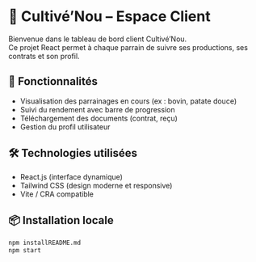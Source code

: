 # 🌱 Cultivé’Nou – Espace Client

Bienvenue dans le tableau de bord client Cultivé’Nou.  
Ce projet React permet à chaque parrain de suivre ses productions, ses contrats et son profil.

## 🚀 Fonctionnalités

- Visualisation des parrainages en cours (ex : bovin, patate douce)
- Suivi du rendement avec barre de progression
- Téléchargement des documents (contrat, reçu)
- Gestion du profil utilisateur

## 🛠️ Technologies utilisées

- React.js (interface dynamique)
- Tailwind CSS (design moderne et responsive)
- Vite / CRA compatible

## 📦 Installation locale

```bash
npm installREADME.md
npm start

